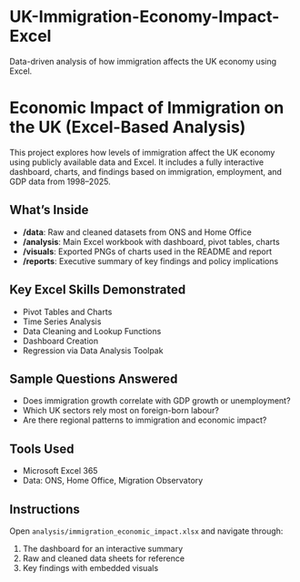 # UK-Immigration-Economy-Impact-Excel
Data-driven analysis of how immigration affects the UK economy using Excel.

# Economic Impact of Immigration on the UK (Excel-Based Analysis)

This project explores how levels of immigration affect the UK economy using publicly available data and Excel. It includes a fully interactive dashboard, charts, and findings based on immigration, employment, and GDP data from 1998–2025.

## What’s Inside

- **/data**: Raw and cleaned datasets from ONS and Home Office
- **/analysis**: Main Excel workbook with dashboard, pivot tables, charts
- **/visuals**: Exported PNGs of charts used in the README and report
- **/reports**: Executive summary of key findings and policy implications

## Key Excel Skills Demonstrated

- Pivot Tables and Charts
- Time Series Analysis
- Data Cleaning and Lookup Functions
- Dashboard Creation
- Regression via Data Analysis Toolpak

## Sample Questions Answered

- Does immigration growth correlate with GDP growth or unemployment?
- Which UK sectors rely most on foreign-born labour?
- Are there regional patterns to immigration and economic impact?

## Tools Used

- Microsoft Excel 365
- Data: ONS, Home Office, Migration Observatory

## Instructions

Open `analysis/immigration_economic_impact.xlsx` and navigate through:
1. The dashboard for an interactive summary
2. Raw and cleaned data sheets for reference
3. Key findings with embedded visuals
